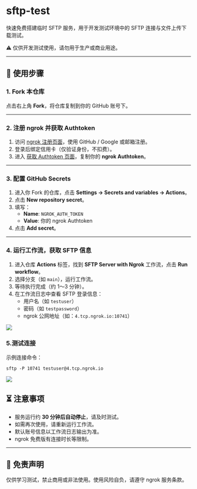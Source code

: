 # sftp-test

快速免费搭建临时 SFTP 服务，用于开发测试环境中的 SFTP 连接与文件上传下载测试。

⚠️ 仅供开发测试使用，请勿用于生产或商业用途。

---

## 🚀 使用步骤

### 1. Fork 本仓库

点击右上角 **Fork**，将仓库复制到你的 GitHub 账号下。

---

### 2. 注册 ngrok 并获取 Authtoken

1. 访问 [ngrok 注册页面](https://dashboard.ngrok.com/)，使用 GitHub / Google 或邮箱注册。
2. 登录后绑定信用卡（仅验证身份，不扣费）。
3. 进入 [获取 Authtoken 页面](https://dashboard.ngrok.com/get-started/your-authtoken)，复制你的 **ngrok Authtoken**。

---

### 3. 配置 GitHub Secrets

1. 进入你 Fork 的仓库，点击 **Settings → Secrets and variables → Actions**。
2. 点击 **New repository secret**。
3. 填写：
   - **Name**: `NGROK_AUTH_TOKEN`
   - **Value**: 你的 ngrok Authtoken
4. 点击 **Add secret**。

---

### 4. 运行工作流，获取 SFTP 信息

1. 进入仓库 **Actions** 标签，找到 **SFTP Server with Ngrok** 工作流，点击 **Run workflow**。
2. 选择分支（如 `main`），运行工作流。
3. 等待执行完成（约 1～3 分钟）。
4. 在工作流日志中查看 SFTP 登录信息：
   - 用户名（如 `testuser`）
   - 密码（如 `testpassword`）
   - ngrok 公网地址（如：`4.tcp.ngrok.io:10741`）

![](https://s3.xuehappy.com/2025/08/a839f62259ae8fb19d4507bbf5a39e81.png)
### 5.测试连接

示例连接命令：
```shell
sftp -P 10741 testuser@4.tcp.ngrok.io
```
![](https://s3.xuehappy.com/2025/08/5d17f80a659f224189d4fd9a7f2857a6.png)


## ⏳ 注意事项

- 服务运行约 **30 分钟后自动停止**，请及时测试。
- 如需再次使用，请重新运行工作流。
- 默认账号信息以工作流日志输出为准。
- ngrok 免费版有连接时长等限制。

---

## 📌 免责声明

仅供学习测试，禁止商用或非法使用。使用风险自负，请遵守 ngrok 服务条款。